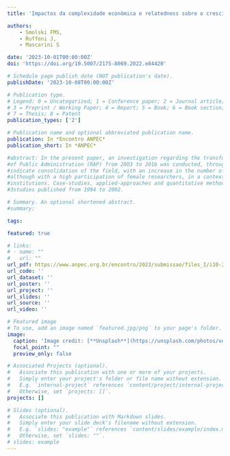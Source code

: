 ```yaml
---
title: 'Impactos da complexidade econômica e relatedness sobre o crescimento econômico das microrregiões brasileiras'

authors:
    - Smolski FMS,
    - Ruffoni J,
    - Mascarini S

date: '2023-10-01T00:00:00Z'
doi: 'https://doi.org/10.5007/2175-8069.2022.e84420'

# Schedule page publish date (NOT publication's date).
publishDate: '2023-10-08T00:00:00Z'

# Publication type.
# Legend: 0 = Uncategorized; 1 = Conference paper; 2 = Journal article;
# 3 = Preprint / Working Paper; 4 = Report; 5 = Book; 6 = Book section;
# 7 = Thesis; 8 = Patent
publication_types: ['2']

# Publication name and optional abbreviated publication name.
publication: In *Encontro ANPEC*
publication_short: In *ANPEC*

#abstract: In the present paper, an investigation regarding the transformations of studies published in the Brazilian Journal 
#of Public Administration (RAP) from 2003 to 2016 was conducted, through bibliometric research. The main results 
#indicate consolidation of the field, with an increase in the number of authors per article. Most authors were male, 
#although with a high participation of female researchers, in a context where most authors are Brazilian, from public 
#institutions. Case-studies, applied-approaches and quantitative methodology studies increased in comparison to 
#3studies published from 1994 to 2002.

# Summary. An optional shortened abstract.
#summary: 

tags:

featured: true

# links:
# - name: ""
#   url: ""
url_pdf: https://www.anpec.org.br/encontro/2023/submissao/files_I/i10-2d0dd63981c5bf0ff5bdb795ba51ef9b.docx
url_code: ''
url_dataset: ''
url_poster: ''
url_project: ''
url_slides: ''
url_source: ''
url_video: ''

# Featured image
# To use, add an image named `featured.jpg/png` to your page's folder. 
image:
  caption: 'Image credit: [**Unsplash**](https://unsplash.com/photos/vdaJJbls3xE)'
  focal_point: ""
  preview_only: false

# Associated Projects (optional).
#   Associate this publication with one or more of your projects.
#   Simply enter your project's folder or file name without extension.
#   E.g. `internal-project` references `content/project/internal-project/index.md`.
#   Otherwise, set `projects: []`.
projects: []

# Slides (optional).
#   Associate this publication with Markdown slides.
#   Simply enter your slide deck's filename without extension.
#   E.g. `slides: "example"` references `content/slides/example/index.md`.
#   Otherwise, set `slides: ""`.
# slides: example
---
```





